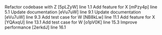 Refactor codebase with Z [5pLZyW] line 1.1
Add feature for X [mPzy4p] line 5.1
Update documentation [eVu7uW] line 9.1
Update documentation [eVu7uW] line 9.3
Add test case for W [NB8kLw] line 11.1
Add feature for X [YQAxqU] line 13.1
Add test case for W [o1pV0K] line 15.3
Improve performance [2erkdJ] line 16.1
